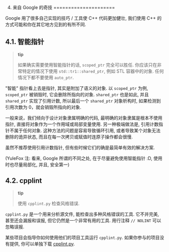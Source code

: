 4. 来自 Google 的奇技
=====================

Google 用了很多自己实现的技巧 / 工具使 C++ 代码更加健壮, 我们使用 C++
的方式可能和你在其它地方见到的有所不同.

4.1. 智能指针
-------------

> **tip**
>
> 如果确实需要使用智能指针的话, `scoped_ptr` 完全可以胜任.
> 你应该只在非常特定的情况下使用 `std::tr1::shared_ptr`, 例如 STL
> 容器中的对象. 任何情况下都不要使用 `auto_ptr`.

"智能" 指针看上去是指针, 其实是附加了语义的对象. 以 `scoped_ptr` 为例,
`scoped_ptr` 被销毁时, 它会删除所指向的对象. `shared_ptr` 也是如此, 并且
`shared_ptr` 实现了引用计数, 所以最后一个 `shared_ptr` 对象析构时,
如果检测到引用次数为 0，就会销毁所指向的对象.

一般来说，我们倾向于设计对象隶属明确的代码,
最明确的对象隶属是根本不使用指针,
直接将对象作为一个作用域或局部变量使用. 另一种极端做法是,
引用计数指针不属于任何对象. 这种方法的问题是容易导致循环引用,
或者导致某个对象无法删除的诡异状态,
而且在每一次拷贝或赋值时连原子操作都会很慢.

虽然不推荐使用引用计数指针, 但有些时候它们的确是最简单有效的解决方案.

(YuleFox 注: 看来, Google 所谓的不同之处, 在于尽量避免使用智能指针 :D,
使用时也尽量局部化, 并且, 安全第一)

4.2. cpplint
------------

> **tip**
>
> 使用 `cpplint.py` 检查风格错误.

`cpplint.py` 是一个用来分析源文件, 能检查出多种风格错误的工具.
它不并完美, 甚至还会漏报和误报, 但它仍然是一个非常有用的工具. 用行注释
`// NOLINT` 可以忽略误报.

某些项目会指导你如何使用他们的项目工具运行 `cpplint.py`.
如果你参与的项目没有提供, 你可以单独下载
[cpplint.py](http://google-styleguide.googlecode.com/svn/trunk/cpplint/cpplint.py).
